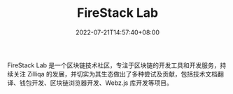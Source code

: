 ﻿---
weight: 
title: "FireStack Lab"
description: "FireStack Lab 是一个区块链技术社区，专注于区块链的开发工具和开发服务，持续关注 Zilliqa 的发展，并切实为其生态做出了多种尝试及贡献，包括技术文档翻译、钱包开发、区块链浏..."
date: 2022-07-21T14:57:40+08:00
lastmod: 2022-07-21T14:57:40+08:00
draft: false
authors: ["Simon"]
featuredImage: "firestack-lab.jpg"
link: "https://github.com/FireStack-Lab"
tags: ["元宇宙社区","FireStack Lab"]
categories: ["navigation"]
navigation: ["元宇宙社区"]
lightgallery: true
toc: true
pinned: false
recommend: false
recommend1: false
---
FireStack Lab 是一个区块链技术社区，专注于区块链的开发工具和开发服务，持续关注 Zilliqa 的发展，并切实为其生态做出了多种尝试及贡献，包括技术文档翻译、钱包开发、区块链浏览器开发、Webz.js 库开发等项目。
